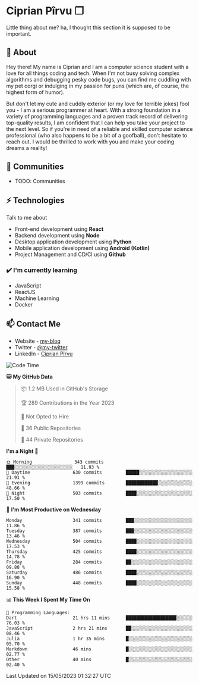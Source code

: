 # Ciprian Pîrvu ❐

Little thing about me? ha, I thought this section it is supposed to be important.

## 🧐 About

Hey there! My name is Ciprian and I am a computer science student with a love for all things coding and tech. When I'm not busy solving complex algorithms and debugging pesky code bugs, you can find me cuddling with my pet corgi or indulging in my passion for puns (which are, of course, the highest form of humor).

But don't let my cute and cuddly exterior (or my love for terrible jokes) fool you - I am a serious programmer at heart. With a strong foundation in a variety of programming languages and a proven track record of delivering top-quality results, I am confident that I can help you take your project to the next level. So if you're in need of a reliable and skilled computer science professional (who also happens to be a bit of a goofball), don't hesitate to reach out. I would be thrilled to work with you and make your coding dreams a reality!

## 👯 Communities

-   TODO: Communities

## ⚡ Technologies

Talk to me about

-   Front-end development using **React**
-   Backend development using **Node**
-   Desktop application development using **Python**
-   Mobile application development using **Android (Kotlin)**
-   Project Management and CD/CI using **Github**

### ✔️ I'm currently learning

-   JavaScript
-   ReactJS
-   Machine Learning
-   Docker

## 📫 Contact Me

-   Website - [my-blog]()
-   Twitter - [@my-twitter]()
-   LinkedIn - [Ciprian Pîrvu](https://www.linkedin.com/in/p%C3%AErvu-ciprian-cristian-4415991b1/)

<!--START_SECTION:waka-->
![Code Time](http://img.shields.io/badge/Code%20Time-1%2C751%20hrs%2015%20mins-blue)

**🐱 My GitHub Data** 

> 📦 1.2 MB Used in GitHub's Storage 
 > 
> 🏆 289 Contributions in the Year 2023
 > 
> 🚫 Not Opted to Hire
 > 
> 📜 36 Public Repositories 
 > 
> 🔑 44 Private Repositories 
 > 
**I'm a Night 🦉** 

```text
🌞 Morning                343 commits         ███░░░░░░░░░░░░░░░░░░░░░░   11.93 % 
🌆 Daytime                630 commits         █████░░░░░░░░░░░░░░░░░░░░   21.91 % 
🌃 Evening                1399 commits        ████████████░░░░░░░░░░░░░   48.66 % 
🌙 Night                  503 commits         ████░░░░░░░░░░░░░░░░░░░░░   17.50 % 
```
📅 **I'm Most Productive on Wednesday** 

```text
Monday                   341 commits         ███░░░░░░░░░░░░░░░░░░░░░░   11.86 % 
Tuesday                  387 commits         ███░░░░░░░░░░░░░░░░░░░░░░   13.46 % 
Wednesday                504 commits         ████░░░░░░░░░░░░░░░░░░░░░   17.53 % 
Thursday                 425 commits         ████░░░░░░░░░░░░░░░░░░░░░   14.78 % 
Friday                   284 commits         ██░░░░░░░░░░░░░░░░░░░░░░░   09.88 % 
Saturday                 486 commits         ████░░░░░░░░░░░░░░░░░░░░░   16.90 % 
Sunday                   448 commits         ████░░░░░░░░░░░░░░░░░░░░░   15.58 % 
```


📊 **This Week I Spent My Time On** 

```text
💬 Programming Languages: 
Dart                     21 hrs 11 mins      ███████████████████░░░░░░   76.03 % 
JavaScript               2 hrs 21 mins       ██░░░░░░░░░░░░░░░░░░░░░░░   08.46 % 
Julia                    1 hr 35 mins        █░░░░░░░░░░░░░░░░░░░░░░░░   05.70 % 
Markdown                 46 mins             █░░░░░░░░░░░░░░░░░░░░░░░░   02.77 % 
Other                    40 mins             █░░░░░░░░░░░░░░░░░░░░░░░░   02.40 % 
```


 Last Updated on 15/05/2023 01:32:27 UTC
<!--END_SECTION:waka-->
